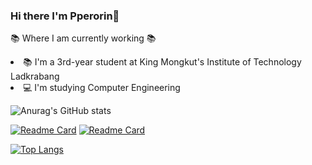 ### Hi there I'm Pperorin👋

📚 Where I am currently working 📚
<li>📚 I'm a 3rd-year student at King Mongkut's Institute of Technology Ladkrabang</li>
<li>💻 I'm studying Computer Engineering</li>

![Anurag's GitHub stats](https://github-readme-stats.vercel.app/api?username=pperorin&show_icons=true&theme=omni)<br/>

[![Readme Card](https://github-readme-stats.vercel.app/api/pin/?username=pperorin&repo=soft-dev&theme=omni)](https://github.com/pperorin/soft-dev)
[![Readme Card](https://github-readme-stats.vercel.app/api/pin/?username=pperorin&repo=Telecare&theme=omni)](https://github.com/pperorin/Telecare.git)<br/>

[![Top Langs](https://github-readme-stats.vercel.app/api/top-langs/?username=pperorin&layout=compact&theme=omni)](https://github.com/pperorin/pperorin)<br/>
